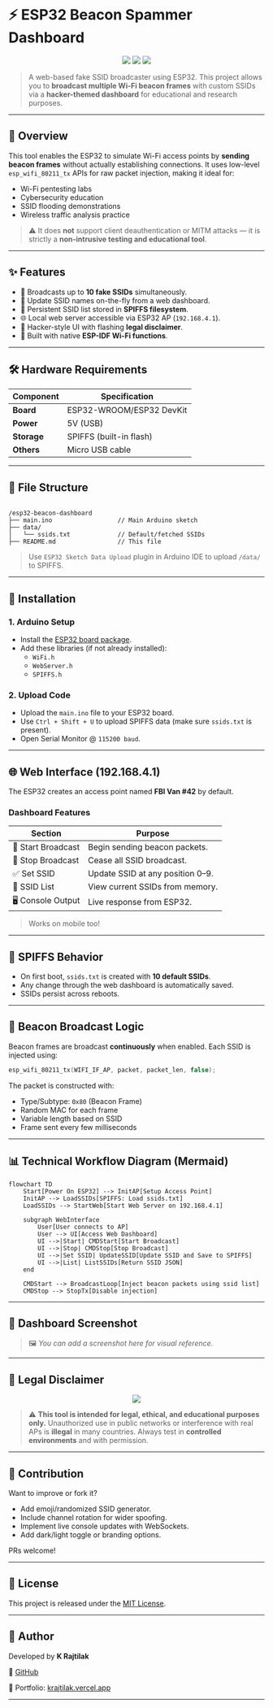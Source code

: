 # ⚡ ESP32 Beacon Spammer Dashboard

<p align="center">
  <img src="https://img.shields.io/badge/Platform-ESP32-blue?style=for-the-badge"/>
  <img src="https://img.shields.io/badge/WebUI-Custom%20Dashboard-green?style=for-the-badge"/>
  <img src="https://img.shields.io/badge/Mode-Access%20Point-orange?style=for-the-badge"/>
</p>

> A web-based fake SSID broadcaster using ESP32. This project allows you to **broadcast multiple Wi-Fi beacon frames** with custom SSIDs via a **hacker-themed dashboard** for educational and research purposes.

---

## 🧠 Overview

This tool enables the ESP32 to simulate Wi-Fi access points by **sending beacon frames** without actually establishing connections. It uses low-level `esp_wifi_80211_tx` APIs for raw packet injection, making it ideal for:

- Wi-Fi pentesting labs
- Cybersecurity education
- SSID flooding demonstrations
- Wireless traffic analysis practice

> ⚠️ It does **not** support client deauthentication or MITM attacks — it is strictly a **non-intrusive testing and educational tool**.

---

## ✨ Features

- 📡 Broadcasts up to **10 fake SSIDs** simultaneously.
- 🔧 Update SSID names on-the-fly from a web dashboard.
- 💾 Persistent SSID list stored in **SPIFFS filesystem**.
- 🌐 Local web server accessible via ESP32 AP (`192.168.4.1`).
- 🎨 Hacker-style UI with flashing **legal disclaimer**.
- 🧠 Built with native **ESP-IDF Wi-Fi functions**.

---

## 🛠️ Hardware Requirements

| Component     | Specification        |
|---------------|----------------------|
| **Board**      | ESP32-WROOM/ESP32 DevKit |
| **Power**      | 5V (USB)             |
| **Storage**    | SPIFFS (built-in flash) |
| **Others**     | Micro USB cable      |

---

## 📁 File Structure

```

/esp32-beacon-dashboard
├── main.ino                  // Main Arduino sketch
├── data/
│   └── ssids.txt             // Default/fetched SSIDs
├── README.md                 // This file

````

> Use `ESP32 Sketch Data Upload` plugin in Arduino IDE to upload `/data/` to SPIFFS.

---

## 🧪 Installation

### 1. Arduino Setup

- Install the [ESP32 board package](https://github.com/espressif/arduino-esp32).
- Add these libraries (if not already installed):
  - `WiFi.h`
  - `WebServer.h`
  - `SPIFFS.h`

### 2. Upload Code

- Upload the `main.ino` file to your ESP32 board.
- Use `Ctrl + Shift + U` to upload SPIFFS data (make sure `ssids.txt` is present).
- Open Serial Monitor @ `115200 baud`.

---

## 🌐 Web Interface (192.168.4.1)

The ESP32 creates an access point named **FBI Van #42** by default.

### Dashboard Features

| Section             | Purpose                            |
|---------------------|-------------------------------------|
| 🚀 Start Broadcast   | Begin sending beacon packets.       |
| 🛑 Stop Broadcast    | Cease all SSID broadcast.           |
| ✅ Set SSID          | Update SSID at any position 0–9.    |
| 📜 SSID List         | View current SSIDs from memory.     |
| 🖥 Console Output     | Live response from ESP32.           |

> Works on mobile too!

---

## 💾 SPIFFS Behavior

- On first boot, `ssids.txt` is created with **10 default SSIDs**.
- Any change through the web dashboard is automatically saved.
- SSIDs persist across reboots.

---

## 🔄 Beacon Broadcast Logic

Beacon frames are broadcast **continuously** when enabled. Each SSID is injected using:

```cpp
esp_wifi_80211_tx(WIFI_IF_AP, packet, packet_len, false);
````

The packet is constructed with:

* Type/Subtype: `0x80` (Beacon Frame)
* Random MAC for each frame
* Variable length based on SSID
* Frame sent every few milliseconds

---

## 📊 Technical Workflow Diagram (Mermaid)

```mermaid
flowchart TD
    Start[Power On ESP32] --> InitAP[Setup Access Point]
    InitAP --> LoadSSIDs[SPIFFS: Load ssids.txt]
    LoadSSIDs --> StartWeb[Start Web Server on 192.168.4.1]

    subgraph WebInterface
        User[User connects to AP]
        User --> UI[Access Web Dashboard]
        UI -->|Start| CMDStart[Start Broadcast]
        UI -->|Stop| CMDStop[Stop Broadcast]
        UI -->|Set SSID| UpdateSSID[Update SSID and Save to SPIFFS]
        UI -->|List| ListSSIDs[Return SSID JSON]
    end

    CMDStart --> BroadcastLoop[Inject beacon packets using ssid list]
    CMDStop --> StopTx[Disable injection]

```

---

## 🧩 Dashboard Screenshot

> 🖼 *You can add a screenshot here for visual reference.*

---

## 🔐 Legal Disclaimer

<div align="center">
  <img src="https://img.shields.io/badge/Warning-Educational%20Use%20Only-red?style=for-the-badge"/>
</div>

> ⚠️ **This tool is intended for legal, ethical, and educational purposes only.**
> Unauthorized use in public networks or interference with real APs is **illegal** in many countries.
> Always test in **controlled environments** and with permission.

---

## 🚀 Contribution

Want to improve or fork it?

* Add emoji/randomized SSID generator.
* Include channel rotation for wider spoofing.
* Implement live console updates with WebSockets.
* Add dark/light toggle or branding options.

PRs welcome!

---

## 📜 License

This project is released under the [MIT License](LICENSE).

---

## 👤 Author

Developed by **K Rajtilak**

📎 [GitHub](https://github.com/rajtilak-2020)

🔗 Portfolio: [krajtilak.vercel.app](https://krajtilak.vercel.app)

---
